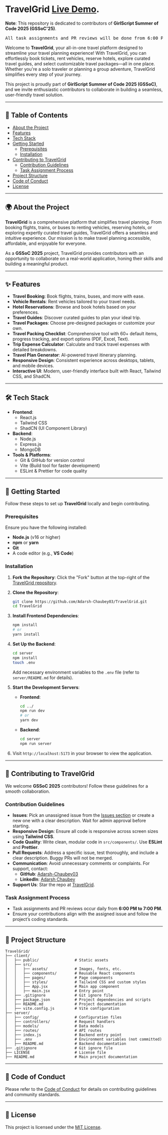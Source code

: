 
# TravelGrid [Live Demo](https://travel-grid.vercel.app/).

**Note**: This repository is dedicated to contributors of **GirlScript Summer of Code 2025 (GSSoC'25)**.

<pre>All task assignments and PR reviews will be done from 6:00 PM to 7:00 PM.</pre>

Welcome to **TravelGrid**, your all-in-one travel platform designed to streamline your travel planning experience! With TravelGrid, you can effortlessly book tickets, rent vehicles, reserve hotels, explore curated travel guides, and select customizable travel packages—all in one place. Whether you're a solo traveler or planning a group adventure, TravelGrid simplifies every step of your journey.

This project is proudly part of **GirlScript Summer of Code 2025 (GSSoC)**, and we invite enthusiastic contributors to collaborate in building a seamless, user-friendly travel solution.

---

## 📖 Table of Contents

- [About the Project](#about-the-project)
- [Features](#features)
- [Tech Stack](#tech-stack)
- [Getting Started](#getting-started)
  - [Prerequisites](#prerequisites)
  - [Installation](#installation)
- [Contributing to TravelGrid](#contributing-to-travelgrid)
  - [Contribution Guidelines](#contribution-guidelines)
  - [Task Assignment Process](#task-assignment-process)
- [Project Structure](#project-structure)
- [Code of Conduct](#code-of-conduct)
- [License](#license)

---

## 🌍 About the Project

**TravelGrid** is a comprehensive platform that simplifies travel planning. From booking flights, trains, or buses to renting vehicles, reserving hotels, or exploring expertly curated travel guides, TravelGrid offers a seamless and intuitive experience. Our mission is to make travel planning accessible, affordable, and enjoyable for everyone.

As a **GSSoC 2025** project, TravelGrid provides contributors with an opportunity to collaborate on a real-world application, honing their skills and building a meaningful product.

---

## ✨ Features

- **Travel Booking**: Book flights, trains, buses, and more with ease.
- **Vehicle Rentals**: Rent vehicles tailored to your travel needs.
- **Hotel Reservations**: Browse and book hotels based on your preferences.
- **Travel Guides**: Discover curated guides to plan your ideal trip.
- **Travel Packages**: Choose pre-designed packages or customize your own.
- **Travel Packing Checklist**: Comprehensive tool with 60+ default items, progress tracking, and export options (PDF, Excel, Text).
- **Trip Expense Calculator**: Calculate and track travel expenses with detailed breakdowns.
- **Travel Plan Generator**: AI-powered travel itinerary planning.
- **Responsive Design**: Consistent experience across desktops, tablets, and mobile devices.
- **Interactive UI**: Modern, user-friendly interface built with React, Tailwind CSS, and ShadCN.

---

## 🛠 Tech Stack

- **Frontend**:
  - React.js
  - Tailwind CSS
  - ShadCN (UI Component Library)
- **Backend**:
  - Node.js
  - Express.js
  - MongoDB
- **Tools & Platforms**:
  - Git & GitHub for version control
  - Vite (Build tool for faster development)
  - ESLint & Prettier for code quality

---

## 🚀 Getting Started

Follow these steps to set up **TravelGrid** locally and begin contributing.

### Prerequisites

Ensure you have the following installed:

- **Node.js** (v16 or higher)
- **npm** or **yarn**
- **Git**
- A code editor (e.g., **VS Code**)

### Installation

1. **Fork the Repository**: Click the "Fork" button at the top-right of the [TravelGrid repository](https://github.com/Adarsh-Chaubey03/TravelGrid).

2. **Clone the Repository**:

   ```bash
   git clone https://github.com/Adarsh-Chaubey03/TravelGrid.git
   cd TravelGrid
   ```

3. **Install Frontend Dependencies**:

   ```bash
   npm install
   # or
   yarn install
   ```

4. **Set Up the Backend**:

   ```bash
   cd server
   npm install
   touch .env
   ```

   Add necessary environment variables to the `.env` file (refer to `server/README.md` for details).

5. **Start the Development Servers**:

   - **Frontend**:
     ```bash
     cd ../
     npm run dev
     # or
     yarn dev
     ```

   - **Backend**:
     ```bash
     cd server
     npm run server
     ```

6. Visit `http://localhost:5173` in your browser to view the application.

---

## 🤝 Contributing to TravelGrid

We welcome **GSSoC 2025** contributors! Follow these guidelines for a smooth collaboration.

### Contribution Guidelines

- **Issues**: Pick an unassigned issue from the [Issues section](https://github.com/Adarsh-Chaubey03/TravelGrid/issues) or create a new one with a clear description. Wait for admin approval before starting.
- **Responsive Design**: Ensure all code is responsive across screen sizes using **Tailwind CSS**.
- **Code Quality**: Write clean, modular code in `src/components/`. Use **ESLint** and **Prettier**.
- **Pull Requests**: Address a specific issue, test thoroughly, and include a clear description. Buggy PRs will not be merged.
- **Communication**: Avoid unnecessary comments or complaints. For support, contact:
  - **GitHub**: [Adarsh-Chaubey03](https://github.com/Adarsh-Chaubey03)
  - **LinkedIn**: [Adarsh Chaubey](https://www.linkedin.com/in/adarsh-chaubey/)
- **Support Us**: Star the repo at [TravelGrid](https://github.com/Adarsh-Chaubey03/TravelGrid).

### Task Assignment Process

- Task assignments and PR reviews occur daily from **6:00 PM to 7:00 PM**.
- Ensure your contributions align with the assigned issue and follow the project’s coding standards.

---

## 📂 Project Structure

```plaintext
TravelGrid/
├── client/
│   ├── public/                # Static assets
│   ├── src/
│   │   ├── assets/            # Images, fonts, etc.
│   │   ├── components/        # Reusable React components
│   │   ├── pages/             # Page components
│   │   ├── styles/            # Tailwind CSS and custom styles
│   │   ├── App.jsx            # Main app component
│   │   ├── main.jsx           # Entry point
│   ├── .gitignore             # Git ignore file
│   ├── package.json           # Project dependencies and scripts
│   ├── README.md              # Project documentation
│   ├── vite.config.js         # Vite configuration
├── server/
│   ├── config/                # Configuration files
│   ├── controllers/           # Request handlers
│   ├── models/                # Data models
│   ├── routes/                # API routes
│   ├── index.js               # Backend entry point
│   ├── .env                   # Environment variables (not committed)
│   ├── README.md              # Backend documentation
├── .gitignore                 # Git ignore file
├── LICENSE                    # License file
├── README.md                  # Main project documentation
```

---

## 📜 Code of Conduct

Please refer to the [Code of Conduct](https://github.com/Adarsh-Chaubey03/TravelGrid?tab=coc-ov-file) for details on contributing guidelines and community standards.

---

## 📄 License

This project is licensed under the [MIT License](LICENSE).
